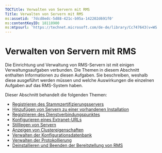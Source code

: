 ```yaml
---
TOCTitle: Verwalten von Servern mit RMS
Title: Verwalten von Servern mit RMS
ms:assetid: '7dcd8edc-5d88-421c-b95a-142202d691f0'
ms:contentKeyID: 18118900
ms:mtpsurl: 'https://technet.microsoft.com/de-de/library/Cc747643(v=WS.10)'
---
```


Verwalten von Servern mit RMS
=============================

Die Einrichtung und Verwaltung von RMS-Servern ist mit einigen Verwaltungsaufgaben verbunden. Die Themen in diesem Abschnitt enthalten Informationen zu diesen Aufgaben. Sie beschreiben, weshalb diese ausgeführt werden müssen und welche Auswirkungen die einzelnen Aufgaben auf das RMS-System haben.

Dieser Abschnitt behandelt die folgenden Themen:

-   [Registrieren des Stammzertifizierungsservers](https://technet.microsoft.com/3f69d25e-ecae-447f-b741-a819c8cf6227)
-   [Hinzufügen von Servern zu einer vorhandenen Installation](https://technet.microsoft.com/7f3598ff-cd19-4daa-aa65-877f7f95a8ec)
-   [Registrieren des Dienstverbindungspunktes](https://technet.microsoft.com/446d83ec-3224-45e2-9697-625e7db338f3)
-   [Konfigurieren eines Extranet-URLs](https://technet.microsoft.com/88fec9ff-c96c-4d20-8856-0485e7507572)
-   [Stilllegen von Servern](https://technet.microsoft.com/52005e2e-9563-4ba0-906c-3cc76f9c378f)
-   [Anzeigen von Clustereigenschaften](https://technet.microsoft.com/d1307d46-8fcc-4bee-bfe7-f684bb2254c9)
-   [Verwalten der Konfigurationsdatenbank](https://technet.microsoft.com/21551ca0-d09e-48ee-a9b3-287ed4586db7)
-   [Verwalten der Protokollierung](https://technet.microsoft.com/8fccfc57-2135-494e-8e44-f6191bf5e4a0)
-   [Deinstallieren und Beenden der Bereitstellung von RMS](https://technet.microsoft.com/cae1ed5b-f716-41f0-8e14-7cbfef405331)

